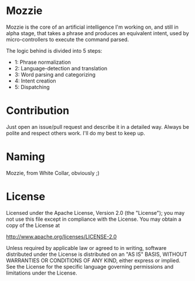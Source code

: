 # Mozzie

Mozzie is the core of an artificial intelligence I'm working on, and still in alpha stage, that
takes a phrase and produces an equivalent intent, used by micro-controllers to execute the command parsed.

The logic behind is divided into 5 steps:

- 1: Phrase normalization
- 2: Language-detection and translation
- 3: Word parsing and categorizing
- 4: Intent creation
- 5: Dispatching

# Contribution

Just open an issue/pull request and describe it in a detailed way. Always be polite and respect others 
work. I'll do my best to keep up.

# Naming

Mozzie, from White Collar, obviously ;)

# License

Licensed under the Apache License, Version 2.0 (the "License"); you may not use this file except in compliance with the License. You may obtain a copy of the License at

http://www.apache.org/licenses/LICENSE-2.0

Unless required by applicable law or agreed to in writing, software distributed under the License is distributed on an "AS IS" BASIS, WITHOUT WARRANTIES OR CONDITIONS OF ANY KIND, either express or implied. See the License for the specific language governing permissions and limitations under the License.